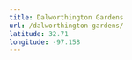 ```yaml
---
title: Dalworthington Gardens
url: /dalworthington-gardens/
latitude: 32.71
longitude: -97.158
---
```

